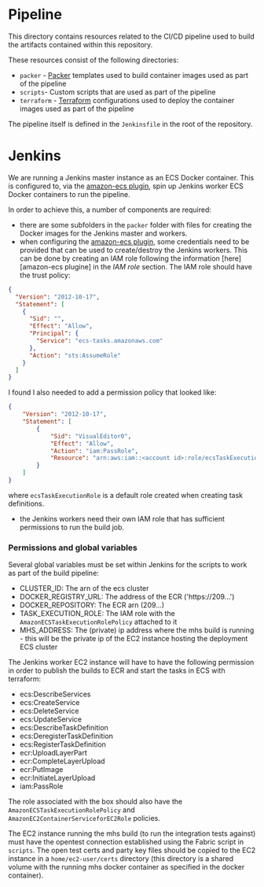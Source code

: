 # Pipeline

This directory contains resources related to the CI/CD pipeline used to build the artifacts contained within this repository.

These resources consist of the following directories:
- `packer` - [Packer](https://www.packer.io/) templates used to build container images used as part of the pipeline
- `scripts`- Custom scripts that are used as part of the pipeline
- `terraform` - [Terraform](https://www.terraform.io/) configurations used to deploy the container images used as part of the pipeline

The pipeline itself is defined in the `Jenkinsfile` in the root of the repository.

# Jenkins

We are running a Jenkins master instance as an ECS Docker container. This is configured to, via the [amazon-ecs plugin], spin up Jenkins worker ECS Docker containers to run the pipeline.

In order to achieve this, a number of components are required:
- there are some subfolders in the `packer` folder with files for creating the Docker images for the Jenkins master and workers.
- when configuring the [amazon-ecs plugin], some credentials need to be provided that can be used to create/destroy the Jenkins workers. This can be done by creating an IAM role following the information [here][amazon-ecs plugine] in the _IAM role_ section. The IAM role should have the trust policy:
```json
{
  "Version": "2012-10-17",
  "Statement": [
    {
      "Sid": "",
      "Effect": "Allow",
      "Principal": {
        "Service": "ecs-tasks.amazonaws.com"
      },
      "Action": "sts:AssumeRole"
    }
  ]
}
```
I found I also needed to add a permission policy that looked like:
```json
{
    "Version": "2012-10-17",
    "Statement": [
        {
            "Sid": "VisualEditor0",
            "Effect": "Allow",
            "Action": "iam:PassRole",
            "Resource": "arn:aws:iam::<account id>:role/ecsTaskExecutionRole"
        }
    ]
}
```
where `ecsTaskExecutionRole` is a default role created when creating task definitions.
- the Jenkins workers need their own IAM role that has sufficient permissions to run the build job.

[amazon-ecs plugin]: https://wiki.jenkins.io/display/JENKINS/Amazon+EC2+Container+Service+Plugin

### Permissions and global variables

Several global variables must be set within Jenkins for the scripts to work as part of the build pipeline:

- CLUSTER_ID: The arn of the ecs cluster
- DOCKER_REGISTRY_URL: The address of the ECR ('https://209...')
- DOCKER_REPOSITORY: The ECR arn (209...)
- TASK_EXECUTION_ROLE: The IAM role with the `AmazonECSTaskExecutionRolePolicy` attached to it 
- MHS_ADDRESS: The (private) ip address where the mhs build is running - this will be the private ip of the EC2 instance
    hosting the deployment ECS cluster

The Jenkins worker EC2 instance will have to have the following permission in order to publish the builds to 
ECR and start the tasks in ECS with terraform:

- ecs:DescribeServices
- ecs:CreateService
- ecs:DeleteService
- ecs:UpdateService
- ecs:DescribeTaskDefinition
- ecs:DeregisterTaskDefinition
- ecs:RegisterTaskDefinition
- ecr:UploadLayerPart
- ecr:CompleteLayerUpload
- ecr:PutImage
- ecr:InitiateLayerUpload
- iam:PassRole
	

The role associated with the box should also have the `AmazonECSTaskExecutionRolePolicy` and 
`AmazonEC2ContainerServiceforEC2Role` policies.

The EC2 instance running the mhs build (to run the integration tests against) must have the opentest connection 
established using the Fabric script in `scripts`. The open test certs and party key files should be copied
to the EC2 instance in a `home/ec2-user/certs` directory (this directory is a shared volume with the running 
mhs docker container as specified in the docker container). 
